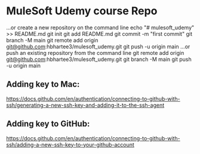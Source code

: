 # MuleSoft Udemy course Repo

…or create a new repository on the command line
echo "# mulesoft_udemy" >> README.md
git init
git add README.md
git commit -m "first commit"
git branch -M main
git remote add origin git@github.com:hbhartee3/mulesoft_udemy.git
git push -u origin main
…or push an existing repository from the command line
git remote add origin git@github.com:hbhartee3/mulesoft_udemy.git
git branch -M main
git push -u origin main

Adding key to Mac:
----------------------
https://docs.github.com/en/authentication/connecting-to-github-with-ssh/generating-a-new-ssh-key-and-adding-it-to-the-ssh-agent

Adding key to GitHub:
-----------------------
https://docs.github.com/en/authentication/connecting-to-github-with-ssh/adding-a-new-ssh-key-to-your-github-account

